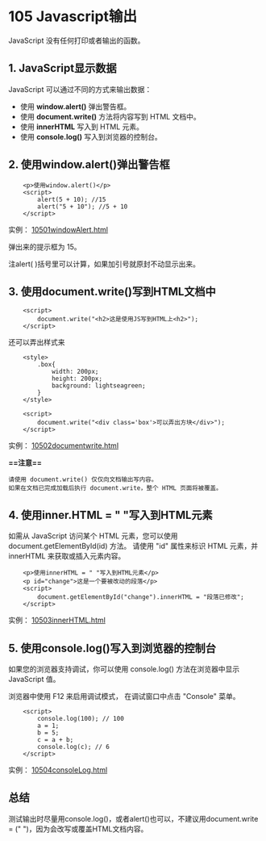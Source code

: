 # 105 Javascript输出

JavaScript 没有任何打印或者输出的函数。

## 1. JavaScript显示数据

JavaScript 可以通过不同的方式来输出数据：

* 使用 **window.alert()** 弹出警告框。
* 使用 **document.write()** 方法将内容写到 HTML 文档中。
* 使用 **innerHTML** 写入到 HTML 元素。
* 使用 **console.log()** 写入到浏览器的控制台。



## 2. 使用window.alert()弹出警告框

```
    <p>使用window.alert()</p>
    <script>
        alert(5 + 10); //15
        alert("5 + 10"); //5 + 10
    </script>
```

实例： [10501windowAlert.html](10501windowAlert.html) 

弹出来的提示框为 15。

注alert( )括号里可以计算，如果加引号就原封不动显示出来。



## 3. 使用document.write()写到HTML文档中

```
    <script>
        document.write("<h2>这是使用JS写到HTML上<h2>");
    </script>
```

还可以弄出样式来

```
    <style>
        .box{
            width: 200px;
            height: 200px;
            background: lightseagreen;
        }
    </style>
    
    <script>
        document.write("<div class='box'>可以弄出方块</div>");
    </script>
```

实例： [10502documentwrite.html](10502documentwrite.html) 

**==注意==**

```
请使用 document.write() 仅仅向文档输出写内容。
如果在文档已完成加载后执行 document.write，整个 HTML 页面将被覆盖。
```



## 4. 使用inner.HTML = " "写入到HTML元素

如需从 JavaScript 访问某个 HTML 元素，您可以使用 document.getElementById(id) 方法。
请使用 "id" 属性来标识 HTML 元素，并 innerHTML 来获取或插入元素内容。

```
    <p>使用innerHTML = " "写入到HTML元素</p>
    <p id="change">这是一个要被改动的段落</p>
    <script>
        document.getElementById("change").innerHTML = "段落已修改";
    </script>
```

实例： [10503innerHTML.html](10503innerHTML.html) 



## 5. 使用console.log()写入到浏览器的控制台

如果您的浏览器支持调试，你可以使用 console.log() 方法在浏览器中显示 JavaScript 值。

浏览器中使用 F12 来启用调试模式， 在调试窗口中点击 "Console" 菜单。

```
    <script>
        console.log(100); // 100
        a = 1;
        b = 5;
        c = a + b;
        console.log(c); // 6
    </script>
```

实例： [10504consoleLog.html](10504consoleLog.html) 



## 总结

测试输出时尽量用console.log()，或者alert()也可以，不建议用document.write = (" ")，因为会改写或覆盖HTML文档内容。
